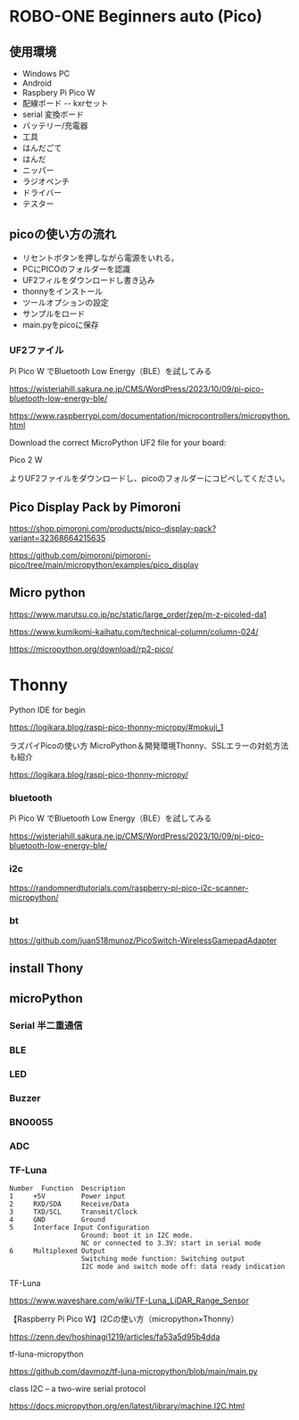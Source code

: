 # ROBO-ONE Beginners auto (Pico)
## 使用環境
- Windows PC
- Android
- Raspbery Pi Pico W
-  配線ボード
-- kxrセット
-  serial 変換ボード
-  バッテリー/充電器
- 工具
-  はんだごて
-  はんだ
-  ニッパー
-  ラジオペンチ
-  ドライバー
-  テスター

## picoの使い方の流れ

- リセントボタンを押しながら電源をいれる。
- PCにPICOのフォルダーを認識
- UF2フィルをダウンロードし書き込み
- thonnyをインストール
- ツールオプションの設定
- サンプルをロード
- main.pyをpicoに保存

### UF2ファイル

Pi Pico W でBluetooth Low Energy（BLE）を試してみる

https://wisteriahill.sakura.ne.jp/CMS/WordPress/2023/10/09/pi-pico-bluetooth-low-energy-ble/

https://www.raspberrypi.com/documentation/microcontrollers/micropython.html

Download the correct MicroPython UF2 file for your board:

Pico 2 W

よりUF2ファイルをダウンロードし、picoのフォルダーにコピペしてください。








## Pico Display Pack by Pimoroni

https://shop.pimoroni.com/products/pico-display-pack?variant=32368664215635

https://github.com/pimoroni/pimoroni-pico/tree/main/micropython/examples/pico_display

## Micro python

https://www.marutsu.co.jp/pc/static/large_order/zep/m-z-picoled-da1

https://www.kumikomi-kaihatu.com/technical-column/column-024/

https://micropython.org/download/rp2-pico/

# Thonny

Python IDE for begin

https://logikara.blog/raspi-pico-thonny-micropy/#mokuji_1

ラズパイPicoの使い方 MicroPython＆開発環境Thonny、SSLエラーの対処方法も紹介

https://logikara.blog/raspi-pico-thonny-micropy/

### bluetooth

Pi Pico W でBluetooth Low Energy（BLE）を試してみる

https://wisteriahill.sakura.ne.jp/CMS/WordPress/2023/10/09/pi-pico-bluetooth-low-energy-ble/

### i2c

https://randomnerdtutorials.com/raspberry-pi-pico-i2c-scanner-micropython/

### bt

https://github.com/juan518munoz/PicoSwitch-WirelessGamepadAdapter



## install Thony
## microPython

### Serial 半二重通信
### BLE



### LED
### Buzzer
### BNO0055
### ADC 
### TF-Luna
```
Number  Function  Description
1     +5V         Power input
2     RXD/SDA     Receive/Data
3     TXD/SCL     Transmit/Clock
4     GND         Ground
5     Interface Input Configuration
                  Ground: boot it in I2C mode.
                  NC or connected to 3.3V: start in serial mode
6     Multiplexed Output
                  Switching mode function: Switching output
                  I2C mode and switch mode off: data ready indication
```
TF-Luna

https://www.waveshare.com/wiki/TF-Luna_LiDAR_Range_Sensor

【Raspberry Pi Pico W】I2Cの使い方（micropython×Thonny）

https://zenn.dev/hoshinagi1219/articles/fa53a5d95b4dda

tf-luna-micropython

https://github.com/davmoz/tf-luna-micropython/blob/main/main.py

class I2C – a two-wire serial protocol

https://docs.micropython.org/en/latest/library/machine.I2C.html


